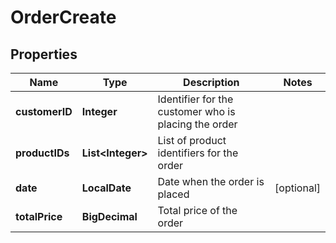 

# OrderCreate


## Properties

| Name | Type | Description | Notes |
|------------ | ------------- | ------------- | -------------|
|**customerID** | **Integer** | Identifier for the customer who is placing the order |  |
|**productIDs** | **List&lt;Integer&gt;** | List of product identifiers for the order |  |
|**date** | **LocalDate** | Date when the order is placed |  [optional] |
|**totalPrice** | **BigDecimal** | Total price of the order |  |



